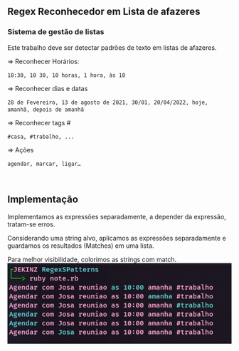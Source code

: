 ## Regex Reconhecedor em Lista de afazeres

### Sistema de gestão de listas

Este trabalho deve ser detectar padrões de texto em listas de afazeres. 

⇒ Reconhecer Horários: 
    
    10:30, 10 30, 10 horas, 1 hora, às 10

⇒ Reconhecer dias e datas

    28 de Fevereiro, 13 de agosto de 2021, 30/01, 20/04/2022, hoje, amanhã, depois de amanhã

⇒ Reconhecer tags #

    #casa, #trabalho, ...

⇒ Ações 

    agendar, marcar, ligar…


<br>

## Implementação

Implementamos as expressões separadamente, a depender da expressão, tratam-se erros. 

Considerando uma string alvo, aplicamos as expressões separadamente e guardamos os resultados (Matches) em uma lista.

Para melhor visibilidade, colorimos as strings com match.
<img title="Resultado" src="regex.png">